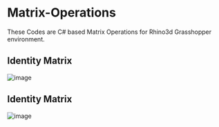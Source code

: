 # Matrix-Operations
These Codes are C# based Matrix Operations for Rhino3d Grasshopper environment.

## Identity Matrix
![image](https://user-images.githubusercontent.com/93954052/140837948-ecae524d-c41a-43bf-b339-f6214b7d25df.png)

## Identity Matrix
![image](https://user-images.githubusercontent.com/93954052/140838546-2b977974-9786-4bf2-a7f3-bcae62dbfd56.png)
